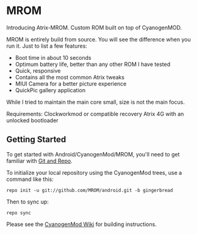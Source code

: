 MROM
====

Introducing Atrix-MROM. Custom ROM built on top of CyanogenMOD.

MROM is entirely build from source. You will see the difference when you run it. Just to list a few features:
- Boot time in about 10 seconds
- Optimum battery life, better than any other ROM I have tested
- Quick, responsive
- Contains all the most common Atrix tweaks
- MIUI Camera for a better picture experience
- QuickPic gallery application

While I tried to maintain the main core small, size is not the main focus.

Requirements:
Clockworkmod or compatible recovery
Atrix 4G with an unlocked bootloader

Getting Started
---------------

To get started with Android/CyanogenMod/MROM, you'll need to get
familiar with [Git and Repo](http://source.android.com/download/using-repo).

To initialize your local repository using the CyanogenMod trees, use a command like this:

    repo init -u git://github.com/MROM/android.git -b gingerbread

Then to sync up:

    repo sync

Please see the [CyanogenMod Wiki](http://wiki.cyanogenmod.com/) for building instructions.

